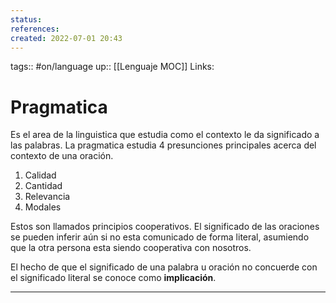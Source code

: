 ```yaml
---
status:
references:
created: 2022-07-01 20:43
---
```

tags:: #on/language 
up:: [[Lenguaje MOC]]
Links: 
# Pragmatica
Es el area de la linguistica que estudia como el contexto le da significado a las palabras. La pragmatica estudia 4 presunciones principales acerca del contexto de una oración.
1. Calidad
2. Cantidad
3. Relevancia
4. Modales

Estos son llamados principios cooperativos. El significado de las oraciones se pueden inferir aún si no esta comunicado de forma literal, asumiendo que la otra persona esta siendo cooperativa con nosotros.

El hecho de que el significado de una palabra u oración no concuerde con el significado literal se conoce como **implicación**.
___
